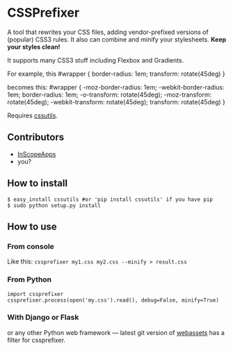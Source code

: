 # CSSPrefixer #
A tool that rewrites your CSS files, adding vendor-prefixed versions of (popular) CSS3 rules. It also can combine and minify your stylesheets. **Keep your styles clean!**

It supports many CSS3 stuff including Flexbox and Gradients.

For example, this
    #wrapper {
        border-radius: 1em;
        transform: rotate(45deg)
    }

becomes this:
    #wrapper {
        -moz-border-radius: 1em;
        -webkit-border-radius: 1em;
        border-radius: 1em;
        -o-transform: rotate(45deg);
        -moz-transform: rotate(45deg);
        -webkit-transform: rotate(45deg);
        transform: rotate(45deg)
    }

Requires [cssutils](http://cthedot.de/cssutils/).

## Contributors ##
- [InScopeApps](https://github.com/InScopeApps)
- you?

## How to install ##
    $ easy_install cssutils #or 'pip install cssutils' if you have pip
    $ sudo python setup.py install

## How to use ##
### From console ###
Like this:
`cssprefixer my1.css my2.css --minify > result.css`

### From Python ###
    import cssprefixer
    cssprefixer.process(open('my.css').read(), debug=False, minify=True)

### With Django or Flask ###
or any other Python web framework — latest git version of [webassets](http://github.com/miracle2k/webassets) has a filter for cssprefixer.
